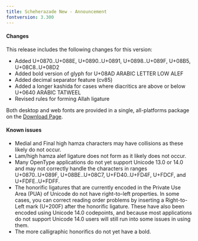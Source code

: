 ```yaml
---
title: Scheherazade New - Announcement
fontversion: 3.300
---
```


#### Changes

This release includes the following changes for this version:

- Added U+0870..U+088E, U+0890..U+0891, U+0898..U+089F, U+08B5, U+08C8..U+08D2
- Added bold version of glyph for U+08AD ARABIC LETTER LOW ALEF
- Added decimal separator feature (cv85)
- Added a longer kashida for cases where diacritics are above or below U+0640 ARABIC TATWEEL
- Revised rules for forming Allah ligature

Both desktop and web fonts are provided in a single, all-platforms package on the [Download Page](https://software.sil.org/scheherazade/download/).

#### Known issues

- Medial and Final high hamza characters may have collisions as these likely do not occur.
- Lam/high hamza alef ligature does not form as it likely does not occur.
- Many OpenType applications do not yet support Unicode 13.0 or 14.0 and may not correctly handle the characters in ranges U+0870..U+089F, U+08BE..U+08C7, U+FD40..U+FD4F, U+FDCF, and U+FDFE..U+FDFF.
- The honorific ligatures that are currently encoded in the Private Use Area (PUA) of Unicode do not have right-to-left properties. In some cases, you can correct reading order problems by inserting a Right-to-Left mark (U+200F) after the honorific ligature. These have also been encoded using Unicode 14.0 codepoints, and because most applications do not support Unicode 14.0 users will still run into some issues in using them.
- The more calligraphic honorifics do not yet have a bold.


